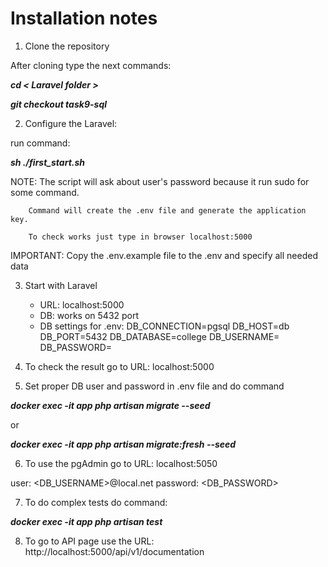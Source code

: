 # Installation notes

1. Clone the repository

  After cloning type the next commands:

  _**cd < Laravel folder >**_

  _**git checkout task9-sql**_

2. Configure the Laravel:

run command:

_**sh ./first_start.sh**_

  NOTE: The script will ask about user's password because it run sudo for some command.

        Command will create the .env file and generate the application key.

        To check works just type in browser localhost:5000

  IMPORTANT: Copy the .env.example file to the .env and specify all needed data

3. Start with Laravel
    - URL: localhost:5000
    - DB: works on 5432 port
    - DB settings for .env:
        DB_CONNECTION=pgsql
        DB_HOST=db
        DB_PORT=5432
        DB_DATABASE=college
        DB_USERNAME=<username>
        DB_PASSWORD=<password>

4. To check the result go to URL: localhost:5000

5. Set proper DB user and password in .env file and do command

  _**docker exec -it app php artisan migrate --seed**_

or

  _**docker exec -it app php artisan migrate:fresh --seed**_

6. To use the pgAdmin go to URL: localhost:5050

  user: <DB_USERNAME>@local.net
  password: <DB_PASSWORD>

7. To do complex tests do command:

_**docker exec -it app php artisan test**_

8. To go to API page use the URL: http://localhost:5000/api/v1/documentation
